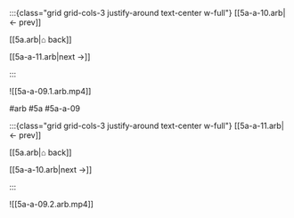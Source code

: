 :::{class="grid grid-cols-3 justify-around text-center w-full"}
[[5a-a-10.arb|← prev]]

[[5a.arb|⌂ back]]

[[5a-a-11.arb|next →]]

:::

![[5a-a-09.1.arb.mp4]]

#arb #5a #5a-a-09

:::{class="grid grid-cols-3 justify-around text-center w-full"}
[[5a-a-11.arb|← prev]]

[[5a.arb|⌂ back]]

[[5a-a-10.arb|next →]]

:::

![[5a-a-09.2.arb.mp4]]

